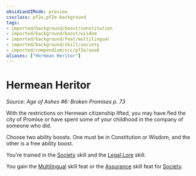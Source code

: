 ```yaml
---
obsidianUIMode: preview
cssclass: pf2e,pf2e-background
tags:
- imported/background/boost/constitution
- imported/background/boost/wisdom
- imported/background/feat/multilingual
- imported/background/skill/society
- imported/compendium/src/pf2e/aoa6
aliases: ["Hermean Heritor"]
---
```

# Hermean Heritor
*Source: Age of Ashes #6: Broken Promises p. 73*  

With the restrictions on Hermean citizenship lifted, you may have fled the city of Promise or have spent some of your childhood in the company of someone who did.

Choose two ability boosts. One must be in Constitution or Wisdom, and the other is a free ability boost.

You're trained in the [Society](../../skills.md#Society) skill and the [Legal Lore](../../skills.md#Lore) skill.

You gain the [Multilingual](../../feats/multilingual.md) skill feat or the [Assurance](../../feats/assurance.md) skill feat for [Society](../../skills.md#Society).